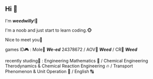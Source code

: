 ## Hi 👋
I'm *<b>weedwilly</b>*!🍁 

I'm a noob and just start to learn coding.🐵 

Nice to meet you👋 

games ID🎮 : Mole🐹 *<b>We-ed</b>* 24378672 / AOV📱 *<b><a>Weed</a></b>* / CR🫅 *<b>Weed</b>* 

recently studing📖 : Engineering Mathematics 🔢 / Chemical Engineering Therodynamics & Chemical Reaction Engineering 🔥 / Transport Phenomenon & Unit Operation 🌊 / English 🔠

